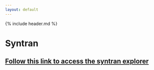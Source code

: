 ```yaml
---
layout: default
---
```


<link rel="shortcut icon" type="image/png" href="favicon.png">

{% include header.md %}
<script>
	document.getElementById("syntran").className = " active";
</script>

<!-- 
# Posts

Longer-form articles on subjects of tech etc.:
- [The ffmpeg manifesto: creating a blurred overlay (2023 Oct 29)]({{site.url}}/posts/2023-10-29-a)
- [Git data transport commands (2023 Jun 22)]({{site.url}}/posts/2023-06-22-a)
- [Jekyll injection: adding date and time to a GitHub page (2021 Dec 31)]({{site.url}}/posts/2021-12-31-a)
- [Abstract interfaces: swapping functions on the fly (2021 Dec 11)]({{site.url}}/posts/2021-12-11-a)

-->

# Syntran

## [Follow this link to access the syntran explorer]({{site.url}}/syntran-explorer)

